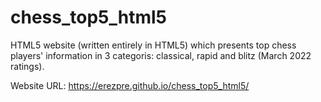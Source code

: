 # chess_top5_html5

HTML5 website (written entirely in HTML5) which presents top chess players' information in 3 categoris:
classical, rapid and blitz (March 2022 ratings).

Website URL: https://erezpre.github.io/chess_top5_html5/
